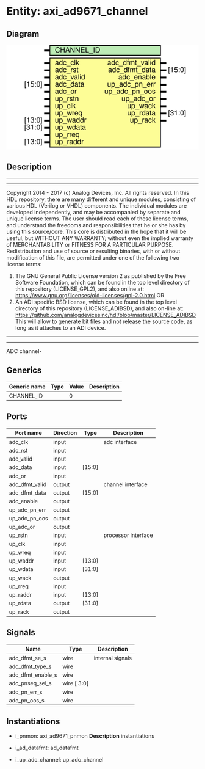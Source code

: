 # Entity: axi_ad9671_channel

## Diagram

![Diagram](axi_ad9671_channel.svg "Diagram")
## Description

***************************************************************************
 ***************************************************************************
 Copyright 2014 - 2017 (c) Analog Devices, Inc. All rights reserved.
 In this HDL repository, there are many different and unique modules, consisting
 of various HDL (Verilog or VHDL) components. The individual modules are
 developed independently, and may be accompanied by separate and unique license
 terms.
 The user should read each of these license terms, and understand the
 freedoms and responsibilities that he or she has by using this source/core.
 This core is distributed in the hope that it will be useful, but WITHOUT ANY
 WARRANTY; without even the implied warranty of MERCHANTABILITY or FITNESS FOR
 A PARTICULAR PURPOSE.
 Redistribution and use of source or resulting binaries, with or without modification
 of this file, are permitted under one of the following two license terms:
   1. The GNU General Public License version 2 as published by the
      Free Software Foundation, which can be found in the top level directory
      of this repository (LICENSE_GPL2), and also online at:
      <https://www.gnu.org/licenses/old-licenses/gpl-2.0.html>
 OR
   2. An ADI specific BSD license, which can be found in the top level directory
      of this repository (LICENSE_ADIBSD), and also on-line at:
      https://github.com/analogdevicesinc/hdl/blob/master/LICENSE_ADIBSD
      This will allow to generate bit files and not release the source code,
      as long as it attaches to an ADI device.
 ***************************************************************************
 ***************************************************************************
 ADC channel-
 
## Generics

| Generic name | Type | Value | Description |
| ------------ | ---- | ----- | ----------- |
| CHANNEL_ID   |      | 0     |             |
## Ports

| Port name      | Direction | Type   | Description         |
| -------------- | --------- | ------ | ------------------- |
| adc_clk        | input     |        | adc interface       |
| adc_rst        | input     |        |                     |
| adc_valid      | input     |        |                     |
| adc_data       | input     | [15:0] |                     |
| adc_or         | input     |        |                     |
| adc_dfmt_valid | output    |        | channel interface   |
| adc_dfmt_data  | output    | [15:0] |                     |
| adc_enable     | output    |        |                     |
| up_adc_pn_err  | output    |        |                     |
| up_adc_pn_oos  | output    |        |                     |
| up_adc_or      | output    |        |                     |
| up_rstn        | input     |        | processor interface |
| up_clk         | input     |        |                     |
| up_wreq        | input     |        |                     |
| up_waddr       | input     | [13:0] |                     |
| up_wdata       | input     | [31:0] |                     |
| up_wack        | output    |        |                     |
| up_rreq        | input     |        |                     |
| up_raddr       | input     | [13:0] |                     |
| up_rdata       | output    | [31:0] |                     |
| up_rack        | output    |        |                     |
## Signals

| Name              | Type        | Description       |
| ----------------- | ----------- | ----------------- |
| adc_dfmt_se_s     | wire        | internal signals  |
| adc_dfmt_type_s   | wire        |                   |
| adc_dfmt_enable_s | wire        |                   |
| adc_pnseq_sel_s   | wire [ 3:0] |                   |
| adc_pn_err_s      | wire        |                   |
| adc_pn_oos_s      | wire        |                   |
## Instantiations

- i_pnmon: axi_ad9671_pnmon
**Description**
instantiations

- i_ad_datafmt: ad_datafmt
- i_up_adc_channel: up_adc_channel
